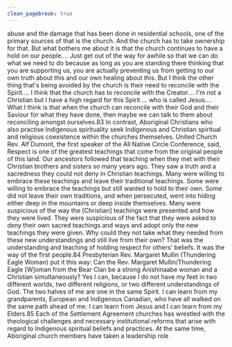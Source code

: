 ```yaml
---
clean_pagebreak: true
---
```


abuse and the damage that has been done in residential schools, one of the primary sources of that is the church. And the church has to take ownership for that. But what bothers me about it is that the church continues to have a hold on our people.... Just get out of the way for awhile so that we can do what we need to do because as long as you are standing there thinking that you are supporting us, you are actually preventing us from getting to our own truth about this and our own healing about this. But I think the other thing that's being avoided by the church is their need to reconcile with the Spirit.... I think that the church has to reconcile with the Creator.... I'm not a Christian but I have a high regard for this Spirit ... who is called Jesus.... What I think is that when the church can reconcile with their God and their Saviour for what they have done, then maybe we can talk to them about reconciling amongst ourselves.83
In contrast, Aboriginal Christians who also practise Indigenous spirituality seek Indigenous and Christian spiritual and religious coexistence within the churches themselves. United Church Rev. Alf Dumont, the first speaker of the All Native Circle Conference, said,
Respect is one of the greatest teachings that come from the original people of this land. Our ancestors followed that teaching when they met with their Christian brothers and sisters so many years ago. They saw a truth and a sacredness they could not deny in Christian teachings. Many were willing to embrace these teachings and leave their traditional teachings. Some were willing to embrace the teachings but still wanted to hold to their own. Some did not leave their own traditions, and when persecuted, went into hiding either deep in the mountains or deep inside themselves. Many were suspicious of the way the [Christian] teachings were presented and how they were lived. They were suspicious of the fact that they were asked to deny their own sacred teachings and ways and adopt only the new teachings they were given. Why could they not take what they needed from these new understandings and still live from their own? That was the understanding and teaching of holding respect for others' beliefs. It was the way of the first people.84
Presbyterian Rev. Margaret Mullin (Thundering Eagle Woman) put it this way:
Can the Rev. Margaret Mullin/Thundering Eagle [W]oman from the Bear Clan be a strong Anishinaabe woman and a Christian simultaneously? Yes I can, because I do not have my feet in two different worlds, two different religions, or two different understandings of God. The two halves of me are one in the same Spirit. I can learn from my grandparents, European and Indigenous Canadian, who have all walked on the same path ahead of me. I can learn from Jesus and I can learn from my Elders.85
Each of the Settlement Agreement churches has wrestled with the theological challenges and necessary institutional reforms that arise with regard to Indigenous spiritual beliefs and practices. At the same time, Aboriginal church members have taken a leadership role
